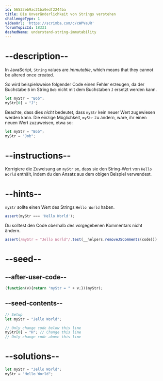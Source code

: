 ```yaml
---
id: 56533eb9ac21ba0edf2244ba
title: Die Unveränderlichkeit von Strings verstehen
challengeType: 1
videoUrl: 'https://scrimba.com/c/cWPVaUR'
forumTopicId: 18331
dashedName: understand-string-immutability
---
```


# --description--

In JavaScript, `String` values are <dfn>immutable</dfn>, which means that they cannot be altered once created.

So wird beispielsweise folgender Code einen Fehler erzeugen, da der Buchstabe `B` im String `Bob` nicht mit dem Buchstaben `J` ersetzt werden kann.

```js
let myStr = "Bob";
myStr[0] = "J";
```

Beachte, dass dies *nicht* bedeutet, dass `myStr` kein neuer Wert zugewiesen werden kann. Die einzige Möglichkeit, `myStr` zu ändern, wäre, ihr einen neuen Wert zuzuweisen, etwa so:

```js
let myStr = "Bob";
myStr = "Job";
```

# --instructions--

Korrigiere die Zuweisung an `myStr` so, dass sie den String-Wert von `Hello World` enthält, indem du den Ansatz aus dem obigen Beispiel verwendest.

# --hints--

`myStr` sollte einen Wert des Strings `Hello World` haben.

```js
assert(myStr === 'Hello World');
```

Du solltest den Code oberhalb des vorgegebenen Kommentars nicht ändern.

```js
assert(/myStr = "Jello World"/.test(__helpers.removeJSComments(code)));
```

# --seed--

## --after-user-code--

```js
(function(v){return "myStr = " + v;})(myStr);
```

## --seed-contents--

```js
// Setup
let myStr = "Jello World";

// Only change code below this line
myStr[0] = "H"; // Change this line
// Only change code above this line
```

# --solutions--

```js
let myStr = "Jello World";
myStr = "Hello World";
```
